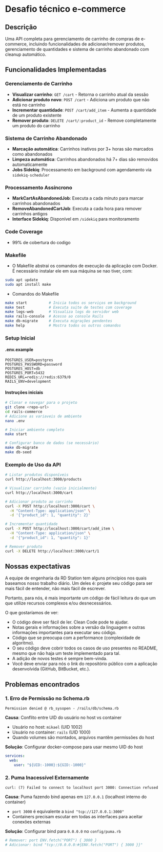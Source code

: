 # Desafio técnico e-commerce
## Descrição

Uma API completa para gerenciamento de carrinho de compras de e-commerce, incluindo funcionalidades de adicionar/remover produtos, gerenciamento de quantidades e sistema de carrinho abandonado com cleanup automático.

## Funcionalidades Implementadas

### **Gerenciamento de Carrinho**
- **Visualizar carrinho**: `GET /cart` - Retorna o carrinho atual da sessão
- **Adicionar produto novo**: `POST /cart` - Adiciona um produto que não está no carrinho
- **Incrementar quantidade**: `POST /cart/add_item` - Aumenta a quantidade de um produto existente
- **Remover produto**: `DELETE /cart/:product_id` - Remove completamente um produto do carrinho

### **Sistema de Carrinho Abandonado**
- **Marcação automática**: Carrinhos inativos por 3+ horas são marcados como abandonados
- **Limpeza automática**: Carrinhos abandonados há 7+ dias são removidos automaticamente
- **Jobs Sidekiq**: Processamento em background com agendamento via `sidekiq-scheduler`

### **Processamento Assíncrono**
- **MarkCartAsAbandonedJob**: Executa a cada minuto para marcar carrinhos abandonados
- **RemoveAbandonedCartJob**: Executa a cada hora para remover carrinhos antigos
- **Interface Sidekiq**: Disponível em `/sidekiq` para monitoramento

### Code Coverage
- 99% de cobertura do codigo

### **Makefile**
- O Makefile abstrai os comandos de execução da aplicação com Docker. É necessário instalar ele em sua máquina se nao tiver, com:
```bash
sudo apt update
sudo apt install make

```
- Comandos do Makefile

```bash
make start          # Inicia todos os serviços em background
make test           # Executa suite de testes com coverage
make logs-web       # Visualiza logs do servidor web
make rails-console  # Acesso ao console Rails
make db-migrate     # Executa migrações pendentes
make help           # Mostra todos os outros comandos
```

### **Setup Inicial**
#### .env.example
```env
POSTGRES_USER=postgres
POSTGRES_PASSWORD=password
POSTGRES_HOST=db
POSTGRES_PORT=5432
REDIS_URL=redis://redis:6379/0
RAILS_ENV=development
```
#### Instruções iniciais
```bash
# Clonar e navegar para o projeto
git clone <repo-url>
cd rails-commerce
# Adicione as variaveis de ambiente
nano .env

# Iniciar ambiente completo
make start

# Configurar banco de dados (se necessário)
make db-migrate
make db-seed
```

### **Exemplo de Uso da API**
```bash
# Listar produtos disponíveis
curl http://localhost:3000/products

# Visualizar carrinho (vazio inicialmente)
curl http://localhost:3000/cart

# Adicionar produto ao carrinho
curl -X POST http://localhost:3000/cart \
  -H "Content-Type: application/json" \
  -d '{"product_id": 1, "quantity": 2}'

# Incrementar quantidade
curl -X POST http://localhost:3000/cart/add_item \
  -H "Content-Type: application/json" \
  -d '{"product_id": 1, "quantity": 1}'

# Remover produto
curl -X DELETE http://localhost:3000/cart/1
```



## Nossas expectativas

A equipe de engenharia da RD Station tem alguns princípios nos quais baseamos nosso trabalho diário. Um deles é: projete seu código para ser mais fácil de entender, não mais fácil de escrever.

Portanto, para nós, é mais importante um código de fácil leitura do que um que utilize recursos complexos e/ou desnecessários.

O que gostaríamos de ver:

- O código deve ser fácil de ler. Clean Code pode te ajudar.
- Notas gerais e informações sobre a versão da linguagem e outras informações importantes para executar seu código.
- Código que se preocupa com a performance (complexidade de algoritmo).
- O seu código deve cobrir todos os casos de uso presentes no README, mesmo que não haja um teste implementado para tal.
- A adição de novos testes é sempre bem-vinda.
- Você deve enviar para nós o link do repositório público com a aplicação desenvolvida (GitHub, BitBucket, etc.).

## Problemas encontrados
### 1. **Erro de Permissão no Schema.rb**
```
Permission denied @ rb_sysopen - /rails/db/schema.rb
```
**Causa**: Conflito entre UID do usuário no host vs container
- Usuário no host: `mikael` (UID 1002)  
- Usuário no container: `rails` (UID 1000)
- Quando volumes são montados, arquivos mantêm permissões do host

**Solução**: Configurar docker-compose para usar mesmo UID do host
```yaml
services:
  web:
    user: "${UID:-1000}:${GID:-1000}"
```

### 2. **Puma Inacessível Externamente**
```
curl: (7) Failed to connect to localhost port 3000: Connection refused
```

**Causa**: Puma fazendo bind apenas em `127.0.0.1` (localhost interno do container)
- `port 3000` é equivalente a `bind "tcp://127.0.0.1:3000"`
- Containers precisam escutar em todas as interfaces para aceitar conexões externas

**Solução**: Configurar bind para `0.0.0.0` no `config/puma.rb`
```ruby
# Remover: port ENV.fetch("PORT") { 3000 }
# Adicionar: bind "tcp://0.0.0.0:#{ENV.fetch("PORT") { 3000 }}"
```
